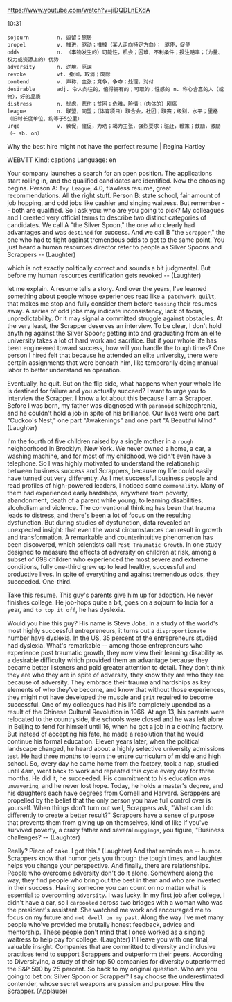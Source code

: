 https://www.youtube.com/watch?v=jiDQDLnEXdA 

10:31
```
sojourn         n. 逗留；旅居
propel          v. 推进，驱动；推搡（某人走向特定方向）； 驱使，促使
odds            n. （事物发生的）可能性，机会；困难，不利条件；投注赔率；（力量、权力或资源上的）优势
adversity       n. 逆境，厄运
revoke          vt. 撤回，取消；废除
contend         v. 声称，主张；竞争，争夺；处理，对付      
desirable       adj. 令人向往的，值得拥有的；可取的；性感的 n. 称心合意的人（或物），好的品质
distress        n. 忧虑，悲伤；贫困；危难，险情；（肉体的）剧痛  
league          n. 联盟，同盟；（体育项目）联合会，社团；联赛；级别，水平；里格（旧时长度单位，约等于5公里）
urge            v. 敦促，催促，力劝；竭力主张，强烈要求；驱赶，鞭策；鼓励，激励（~ sb. on）
```

Why the best hire might not have the perfect resume | Regina Hartley 

WEBVTT Kind: captions Language: en 

Your company launches a search for an open position. The applications start rolling in, and the qualified candidates are identified. Now the choosing begins. Person A: `Ivy League`, 4.0, flawless resume, great recommendations. All the right stuff. Person B: state school, fair amount of job hopping, and odd jobs like cashier and singing waitress. But remember -- both are qualified. So I ask you: who are you going to pick? My colleagues and I created very official terms to describe two distinct categories of candidates. We call A "the Silver Spoon," the one who clearly had advantages and was `destined` for success. And we call B "the `Scrapper`," the one who had to fight against tremendous odds to get to the same point. You just heard a human resources director refer to people as Silver Spoons and Scrappers -- (Laughter) 

which is not exactly politically correct and sounds a bit judgmental. But before my human resources certification gets revoked -- (Laughter) 

let me explain. A resume tells a story. And over the years, I've learned something about people whose experiences read like `a patchwork quilt`, that makes me stop and fully consider them before `tossing` their resumes away. A series of odd jobs may indicate inconsistency, lack of focus, unpredictability. Or it may signal a committed struggle against obstacles. At the very least, the Scrapper deserves an interview. To be clear, I don't hold anything against the Silver Spoon; getting into and graduating from an elite university takes a lot of hard work and sacrifice. But if your whole life has been engineered toward success, how will you handle the tough times? One person I hired felt that because he attended an elite university, there were certain assignments that were beneath him, like temporarily doing manual labor to better understand an operation. 

Eventually, he quit. But on the flip side, what happens when your whole life is destined for failure and you actually succeed? I want to urge you to interview the Scrapper. I know a lot about this because I am a Scrapper. Before I was born, my father was diagnosed with `paranoid` schizophrenia, and he couldn't hold a job in spite of his brilliance. Our lives were one part "Cuckoo's Nest," one part "Awakenings" and one part "A Beautiful Mind." (Laughter) 

I'm the fourth of five children raised by a single mother in a `rough` neighborhood in Brooklyn, New York. We never owned a home, a car, a washing machine, and for most of my childhood, we didn't even have a telephone. So I was highly motivated to understand the relationship between business success and Scrappers, because my life could easily have turned out very differently. As I met successful business people and read profiles of high-powered leaders, I noticed some `commonality`. Many of them had experienced early hardships, anywhere from poverty, abandonment, death of a parent while young, to learning disabilities, alcoholism and violence. The conventional thinking has been that trauma leads to distress, and there's been a lot of focus on the resulting dysfunction. But during studies of dysfunction, data revealed an unexpected insight: that even the worst circumstances can result in growth and transformation. A remarkable and counterintuitive phenomenon has been discovered, which scientists call `Post Traumatic Growth`. In one study designed to measure the effects of adversity on children at risk, among a subset of 698 children who experienced the most severe and extreme conditions, fully one-third grew up to lead healthy, successful and productive lives. In spite of everything and against tremendous odds, they succeeded. One-third. 

Take this resume. This guy's parents give him up for adoption. He never finishes college. He job-hops quite a bit, goes on a sojourn to India for a year, and `to top it off`, he has dyslexia. 

Would you hire this guy? His name is Steve Jobs. In a study of the world's most highly successful entrepreneurs, it turns out a `disproportionate` number have dyslexia. In the US, 35 percent of the entrepreneurs studied had dyslexia. What's remarkable -- among those entrepreneurs who experience post traumatic growth, they now view their learning disability as a desirable difficulty which provided them an advantage because they became better listeners and paid greater attention to detail. They don't think they are who they are in spite of adversity, they know they are who they are because of adversity. They embrace their trauma and hardships as key elements of who they've become, and know that without those experiences, they might not have developed the muscle and `grit` required to become successful. One of my colleagues had his life completely upended as a result of the Chinese Cultural Revolution in 1966. At age 13, his parents were relocated to the countryside, the schools were closed and he was left alone in Beijing to fend for himself until 16, when he got a job in a clothing factory. But instead of accepting his fate, he made a resolution that he would continue his formal education. Eleven years later, when the political landscape changed, he heard about a highly selective university admissions test. He had three months to learn the entire curriculum of middle and high school. So, every day he came home from the factory, took a nap, studied until 4am, went back to work and repeated this cycle every day for three months. He did it, he succeeded. His commitment to his education was `unwavering`, and he never lost hope. Today, he holds a master's degree, and his daughters each have degrees from Cornell and Harvard. Scrappers are propelled by the belief that the only person you have full control over is yourself. When things don't turn out well, Scrappers ask, "What can I do differently to create a better result?" Scrappers have a sense of purpose that prevents them from giving up on themselves, kind of like if you've survived poverty, a crazy father and several `muggings`, you figure, "Business challenges? -- (Laughter) 

Really? Piece of cake. I got this." (Laughter) And that reminds me -- humor. Scrappers know that humor gets you through the tough times, and laughter helps you change your perspective. And finally, there are relationships. People who overcome adversity don't do it alone. Somewhere along the way, they find people who bring out the best in them and who are invested in their success. Having someone you can count on no matter what is essential to overcoming `adversity`. I was lucky. In my first job after college, I didn't have a car, so I `carpooled` across two bridges with a woman who was the president's assistant. She watched me work and encouraged me to focus on my future and `not dwell on my past`. Along the way I've met many people who've provided me brutally honest feedback, advice and mentorship. These people don't mind that I once worked as a singing waitress to help pay for college. (Laughter) I'll leave you with one final, valuable insight. Companies that are committed to diversity and inclusive practices tend to support Scrappers and outperform their peers. According to DiversityInc, a study of their top 50 companies for diversity outperformed the S&amp;P 500 by 25 percent. So back to my original question. Who are you going to bet on: Silver Spoon or Scrapper? I say choose the underestimated contender, whose secret weapons are passion and purpose. Hire the Scrapper. (Applause) 